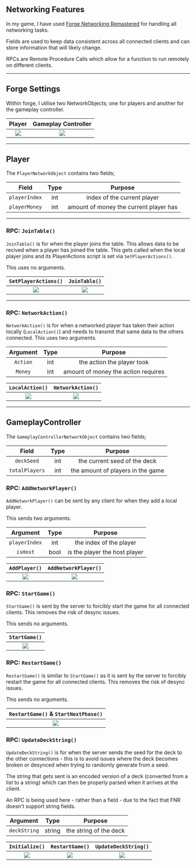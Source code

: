 ## Networking Features

In my game, I have used [Forge Networking Remastered](https://forgenetworkingremastered.readthedocs.io/en/latest/) for handling all networking tasks.

Fields are used to keep data consistent across all connected clients and can store information that will likely change.

RPCs are Remote Procedure Calls which allow for a function to run remotely on different clients.

---

## Forge Settings

Within forge, I utilise two NetworkObjects; one for players and another for the gameplay controller.

| Player | Gameplay Controller |
| :---: | :---: |
| ![](/img/Networking/PlayerNetworkObject.png) | ![](img/Networking/GameplayControllerNetworkObject.png) |

---

## Player
The `PlayerNetworkObject` contains two fields;

| Field | Type | Purpose |
| :---: | :---: | :---: |
| `playerIndex` | int | index of the current player |
| `playerMoney` | int | amount of money the current player has |

---

### RPC: `JoinTable()`

`JoinTable()` is for when the player joins the table. This allows data to be recived when a player has joined the table. This gets called when the local player joins and its PlayerActions script is set via `SetPlayerActions()`.

This uses no arguments.

| `SetPlayerActions()` | `JoinTable()` |
| :---: | :---: |
| ![](/img/Networking/PlayerSetPlayerActions.png) | ![](img/Networking/PlayerJoinTable.png) |

---

### RPC: `NetworkAction()`

`NetworkAction()` is for when a networked player has taken their action locally (`LocalAction()`) and needs to transmit that same data to the others connected. This uses two arguments.

| Argument | Type | Purpose |
| :---: | :---: | :---: |
| `Action` | int | the action the player took |
| `Money` | int | amount of money the action requires |

| `LocalAction()` | `NetworkAction()` |
| :---: | :---: |
| ![](/img/Networking/PlayerSetPlayerActions.png) | ![](img/Networking/PlayerNetworkAction.png) |

---

## GameplayController
The `GameplayControllerNetworkObject` contains two fields;

| Field | Type | Purpose |
| :---: | :---: | :---: |
| `deckSeed` | int | the current seed of the deck |
| `totalPlayers` | int | the amount of players in the game |

### RPC: `AddNetworkPlayer()`

`AddNetworkPlayer()` can be sent by any client for when they add a local player.

This sends two arguments.

| Argument | Type | Purpose |
| :---: | :---: | :---: |
| `playerIndex` | int | the index of the player |
| `isHost` | bool | is the player the host player |

| `AddPlayer()` | `AddNetworkPlayer()` |
| :---: | :---: |
| ![](/img/Networking/GameplayControllerAddPlayer.png) | ![](img/Networking/GameplayControllerAddNetworkPlayer.png) |

### RPC: `StartGame()`

`StartGame()` is sent by the server to forcibly start the game for all connected clients. This removes the risk of desync issues.

This sends no arguments.

| `StartGame()` |
| :---: |
| ![](/img/Networking/GameplayControllerStartGame.png) |

### RPC: `RestartGame()`

`RestartGame()` is similar to `StartGame()` as it is sent by the server to forcibly restart the game for all connected clients. This removes the risk of desync issues.

This sends no arguments.

| `RestartGame()` & `StartNextPhase()` |
| :---: |
| ![](/img/Networking/GameplayControllerRestartGameNetwork.png) |

### RPC: `UpdateDeckString()`

`UpdateDeckString()` is for when the server sends the seed for the deck to the other connections - this is to avoid issues where the deck becomes broken or desynced when trying to randomly generate from a seed.

The string that gets sent is an encoded version of a deck (converted from a list to a string) which can then be properly parsed when it arrives at the client.

An RPC is being used here - rather than a field - due to the fact that FNR doesn't support string fields.

| Argument | Type | Purpose |
| :---: | :---: | :---: |
| `deckString` | string | the string of the deck |

| `Initialize()` | `RestartGame()` | `UpdateDeckString()` |
| :---: | :---: | :---: |
| ![](/img/Networking/GameplayControllerInitialize.png) | ![](img/Networking/GameplayControllerRestartGame.png) | ![](img/Networking/GameplayControllerUpdateDeckString.png) |